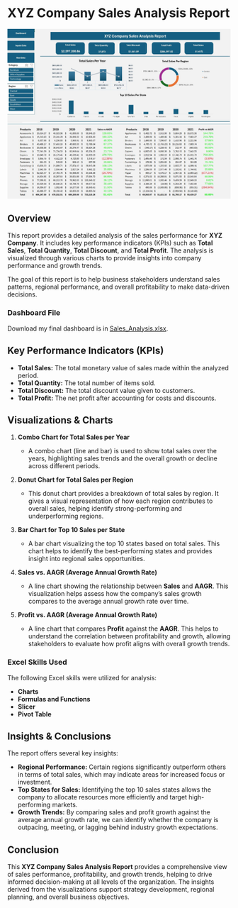 # XYZ Company Sales Analysis Report

![sales_analysis_screenshot](/Sales_Analysis/sales_analysis_screeshot.JPG)
![salary_analysis_screenshot_2](/Sales_Analysis/sales_analysis_screenshot_2.JPG)

## Overview

This report provides a detailed analysis of the sales performance for **XYZ Company**. It includes key performance indicators (KPIs) such as **Total Sales**, **Total Quantity**, **Total Discount**, and **Total Profit**. The analysis is visualized through various charts to provide insights into company performance and growth trends.

The goal of this report is to help business stakeholders understand sales patterns, regional performance, and overall profitability to make data-driven decisions.

### Dashboard File

Download my final dashboard is in [Sales_Analysis.xlsx](/Sales_Analysis/Sales_Analysis.xlsx).

## Key Performance Indicators (KPIs)

- **Total Sales:** The total monetary value of sales made within the analyzed period.
- **Total Quantity:** The total number of items sold.
- **Total Discount:** The total discount value given to customers.
- **Total Profit:** The net profit after accounting for costs and discounts.

## Visualizations & Charts

1. **Combo Chart for Total Sales per Year**

   - A combo chart (line and bar) is used to show total sales over the years, highlighting sales trends and the overall growth or decline across different periods.

2. **Donut Chart for Total Sales per Region**

   - This donut chart provides a breakdown of total sales by region. It gives a visual representation of how each region contributes to overall sales, helping identify strong-performing and underperforming regions.

3. **Bar Chart for Top 10 Sales per State**

   - A bar chart visualizing the top 10 states based on total sales. This chart helps to identify the best-performing states and provides insight into regional sales opportunities.

4. **Sales vs. AAGR (Average Annual Growth Rate)**

   - A line chart showing the relationship between **Sales** and **AAGR**. This visualization helps assess how the company’s sales growth compares to the average annual growth rate over time.

5. **Profit vs. AAGR (Average Annual Growth Rate)**
   - A line chart that compares **Profit** against the **AAGR**. This helps to understand the correlation between profitability and growth, allowing stakeholders to evaluate how profit aligns with overall growth trends.

### Excel Skills Used

The following Excel skills were utilized for analysis:

- **Charts**
- **Formulas and Functions**
- **Slicer**
- **Pivot Table**

## Insights & Conclusions

The report offers several key insights:

- **Regional Performance:** Certain regions significantly outperform others in terms of total sales, which may indicate areas for increased focus or investment.
- **Top States for Sales:** Identifying the top 10 sales states allows the company to allocate resources more efficiently and target high-performing markets.
- **Growth Trends:** By comparing sales and profit growth against the average annual growth rate, we can identify whether the company is outpacing, meeting, or lagging behind industry growth expectations.

## Conclusion

This **XYZ Company Sales Analysis Report** provides a comprehensive view of sales performance, profitability, and growth trends, helping to drive informed decision-making at all levels of the organization. The insights derived from the visualizations support strategy development, regional planning, and overall business objectives.
